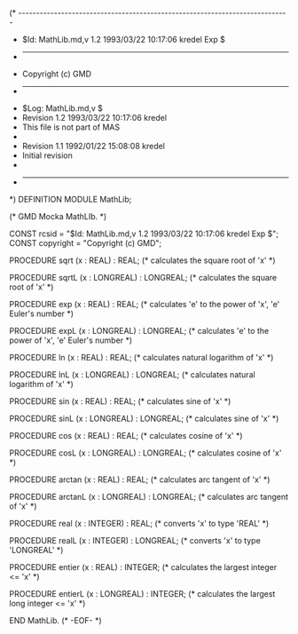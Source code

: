 (* ----------------------------------------------------------------------------
 * $Id: MathLib.md,v 1.2 1993/03/22 10:17:06 kredel Exp $
 * ----------------------------------------------------------------------------
 * Copyright (c) GMD 
 * ----------------------------------------------------------------------------
 * $Log: MathLib.md,v $
 * Revision 1.2  1993/03/22  10:17:06  kredel
 * This file is not part of MAS
 *
 * Revision 1.1  1992/01/22  15:08:08  kredel
 * Initial revision
 *
 * ----------------------------------------------------------------------------
 *)
DEFINITION MODULE MathLib;

(* GMD Mocka MathLIb. *)

CONST rcsid = "$Id: MathLib.md,v 1.2 1993/03/22 10:17:06 kredel Exp $";
CONST copyright = "Copyright (c) GMD";


  
   PROCEDURE sqrt (x : REAL) : REAL;
      (* calculates the square root of 'x' *)
   
   PROCEDURE sqrtL (x : LONGREAL) : LONGREAL;
      (* calculates the square root of 'x' *)
   
   PROCEDURE exp (x : REAL) : REAL;
      (* calculates 'e' to the power of 'x', 'e' Euler's number *)
  
   PROCEDURE expL (x : LONGREAL) : LONGREAL;
      (* calculates 'e' to the power of 'x', 'e' Euler's number *)

   PROCEDURE ln (x : REAL) : REAL;
      (* calculates natural logarithm of 'x' *)

   PROCEDURE lnL (x : LONGREAL) : LONGREAL;
      (* calculates natural logarithm of 'x' *)

   PROCEDURE sin (x : REAL) : REAL;
      (* calculates sine of 'x' *)

   PROCEDURE sinL (x : LONGREAL) : LONGREAL;
      (* calculates sine of 'x' *)

   PROCEDURE cos (x : REAL) : REAL;
      (* calculates cosine of 'x' *)

   PROCEDURE cosL (x : LONGREAL) : LONGREAL;
      (* calculates cosine of 'x' *)
  
   PROCEDURE arctan (x : REAL) : REAL;
      (* calculates arc tangent of 'x' *)
  
   PROCEDURE arctanL (x : LONGREAL) : LONGREAL;
      (* calculates arc tangent of 'x' *)

   PROCEDURE real (x : INTEGER) : REAL;
      (* converts 'x' to type 'REAL' *)

   PROCEDURE realL (x : INTEGER) : LONGREAL;
      (* converts 'x' to type 'LONGREAL' *)

   PROCEDURE entier (x : REAL) : INTEGER;
      (* calculates the largest integer <= 'x' *)

   PROCEDURE entierL (x : LONGREAL) : INTEGER;
      (* calculates the largest long integer <= 'x' *)
  
END MathLib.
(* -EOF- *)

